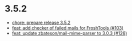 # 3.5.2
- [chore: prepare release 3.5.2](https://github.com/FriendsOfShopware/FroshPlatformMailArchive/commit/e4e97e1)
- [feat: add checker of failed mails for FroshTools (#103)](https://github.com/FriendsOfShopware/FroshPlatformMailArchive/commit/63cab4c)
- [feat: update zbateson/mail-mime-parser to 3.0.3 (#126)](https://github.com/FriendsOfShopware/FroshPlatformMailArchive/commit/941a561)